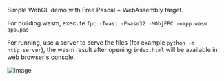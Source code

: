 Simple WebGL demo with Free Pascal + WebAssembly target.

For building wasm, execute `fpc -Twasi -Pwasm32 -MObjFPC -oapp.wasm app.pas`

For running, use a server to serve the files (for example `python -m http.server`), the wasm result after opening `index.html` will be available in web browser's console.

![image](https://user-images.githubusercontent.com/7451778/147938574-d36b7035-8d2b-4cdf-bcea-467e16719f5b.png)
